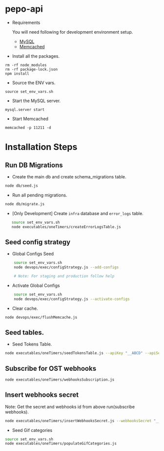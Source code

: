 # pepo-api

* Requirements
    
    You will need following for development environment setup.
    - [MySQL](https://www.mysql.com/downloads/)
    - [Memcached](https://memcached.org/)

* Install all the packages.
```
rm -rf node_modules
rm -rf package-lock.json
npm install
```

* Source the ENV vars.
```
source set_env_vars.sh
```

* Start the MySQL server.
```
mysql.server start
```

* Start Memcached
```
memcached -p 11211 -d
```

# Installation Steps

## Run DB Migrations

* Create the main db and create schema_migrations table.
```bash
node db/seed.js
```

* Run all pending migrations.
```bash
node db/migrate.js
```

* [Only Development] Create `infra` database and `error_logs` table.
```bash
   source set_env_vars.sh
   node executables/oneTimers/createErrorLogsTable.js
```

## Seed config strategy

* Global Configs Seed
```bash
    source set_env_vars.sh
    node devops/exec/configStrategy.js --add-configs

    # Note: For staging and production follow help
```

* Activate Global Configs
```bash
    source set_env_vars.sh
    node devops/exec/configStrategy.js --activate-configs
```

* Clear cache.
```bash
node devops/exec/flushMemcache.js
```

## Seed tables.

* Seed Tokens Table.
```bash
node executables/oneTimers/seedTokensTable.js --apiKey "__ABCD" --apiSecret "__WXYZ"
```

## Subscribe for OST webhooks
```bash
node executables/oneTimers/webhooksSubscription.js
```

## Insert webhooks secret

Note: Get the secret and webhooks id from above run(subscribe webhooks).

```bash 
node executables/oneTimers/insertWebhooksSecret.js --webhooksSecret "__WXYZ" --webhooksId "__ABCD"
```

* Seed Gif categories
```bash
source set_env_vars.sh
node executables/oneTimers/populateGifCategories.js
```
